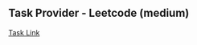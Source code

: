 ## Task Provider - Leetcode (medium)

[Task Link](https://leetcode.com/problems/nth-highest-salary/description/)
